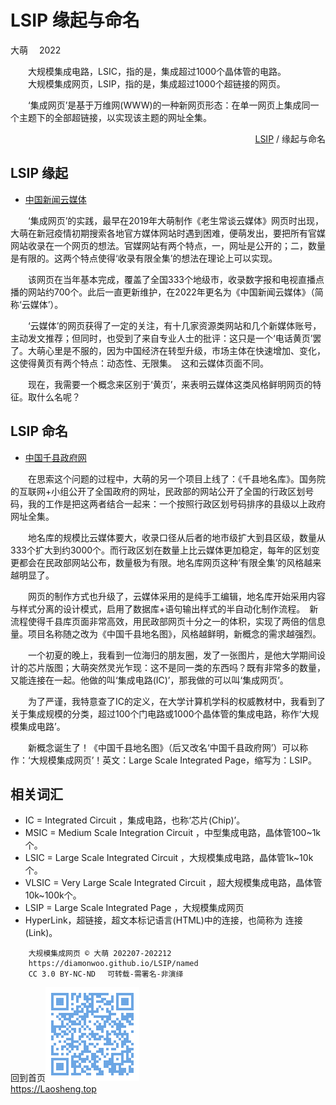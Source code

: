 LSIP 缘起与命名
==============
大萌　 2022

　　大规模集成电路，LSIC，指的是，集成超过1000个晶体管的电路。  
　　大规模集成网页，LSIP，指的是，集成超过1000个超链接的网页。  

　　‘集成网页’是基于万维网(WWW)的一种新网页形态：在单一网页上集成同一个主题下的全部超链接，以实现该主题的网址全集。

<div align="right"><a href="LSIP" title="大规模集成网页">LSIP</a> / 缘起与命名</div>


LSIP 缘起
---------

+	[中国新闻云媒体](https://Laosheng.top/fly)

　　‘集成网页’的实践，最早在2019年大萌制作《老生常谈云媒体》网页时出现，大萌在新冠疫情初期搜索各地官方媒体网站时遇到困难，便萌发出，要把所有官媒网站收录在一个网页的想法。官媒网站有两个特点，一，网址是公开的；二，数量是有限的。这两个特点使得‘收录有限全集’的想法在理论上可以实现。

　　该网页在当年基本完成，覆盖了全国333个地级市，收录数字报和电视直播点播的网站约700个。此后一直更新维护，在2022年更名为《中国新闻云媒体》（简称‘云媒体’）。

　　‘云媒体’的网页获得了一定的关注，有十几家资源类网站和几个新媒体账号，主动发文推荐；但同时，也受到了来自专业人士的批评：这只是一个‘电话黄页’罢了。大萌心里是不服的，因为中国经济在转型升级，市场主体在快速增加、变化，这使得黄页有两个特点：动态性、无限集。　这和云媒体页面不同。

　　现在，我需要一个概念来区别于‘黄页’，来表明云媒体这类风格鲜明网页的特征。取什么名呢？


LSIP 命名
---------

+	[中国千县政府网](https://Laosheng.top/fuwu/qianxian)

　　在思索这个问题的过程中，大萌的另一个项目上线了：《千县地名库》。国务院的互联网+小组公开了全国政府的网址，民政部的网站公开了全国的行政区划号码，我的工作是把这两者结合一起来：一个按照行政区划号码排序的县级以上政府网址全集。

　　地名库的规模比云媒体要大，收录口径从后者的地市级扩大到县区级，数量从333个扩大到约3000个。而行政区划在数量上比云媒体更加稳定，每年的区划变更都会在民政部网站公布，数量极为有限。地名库网页这种‘有限全集’的风格越来越明显了。

　　网页的制作方式也升级了，云媒体采用的是纯手工编辑，地名库开始采用内容与样式分离的设计模式，启用了数据库+语句输出样式的半自动化制作流程。　新流程使得千县库页面非常高效，用民政部网页十分之一的体积，实现了两倍的信息量。项目名称随之改为《中国千县地名图》，风格越鲜明，新概念的需求越强烈。

　　一个初夏的晚上，我看到一位海归的朋友圈，发了一张图片，是他大学期间设计的芯片版图；大萌突然灵光乍现：这不是同一类的东西吗？既有非常多的数量，又能连接在一起。他做的叫‘集成电路(IC)’，那我做的可以叫‘集成网页’。

　　为了严谨，我特意查了IC的定义，在大学计算机学科的权威教材中，我看到了关于集成规模的分类，超过100个门电路或1000个晶体管的集成电路，称作‘大规模集成电路’。

　　新概念诞生了！《中国千县地名图》（后又改名‘中国千县政府网’）可以称作：‘大规模集成网页’！英文：Large Scale Integrated Page，缩写为：LSIP。


相关词汇
--------
*    IC = Integrated Circuit ，集成电路，也称‘芯片(Chip)’。
*  MSIC = Medium Scale Integration Circuit ，中型集成电路，晶体管100~1k个。
*  LSIC = Large Scale Integrated Circuit ，大规模集成电路，晶体管1k~10k个。
* VLSIC = Very Large Scale Integrated Circuit ，超大规模集成电路，晶体管10k~100k个。
*  LSIP = Large Scale Integrated Page ，大规模集成网页
* HyperLink，超链接，超文本标记语言(HTML)中的连接，也简称为 连接(Link)。


```
	大规模集成网页 © 大萌 202207-202212
	https://diamonwoo.github.io/LSIP/named
	CC 3.0 BY-NC-ND 　可转载-需署名-非演绎
```
回到首页<a href=".." title="返回老生常谈首页"><img src="../indexQR-Blue.png" /></a>  
https://Laosheng.top  
<!-- Global site tag (gtag.js) - Google Analytics -->
<script async src="https://www.googletagmanager.com/gtag/js?id=UA-179794713-1"></script>
<script>  window.dataLayer = window.dataLayer || [];
  function gtag(){dataLayer.push(arguments);}
  gtag('js', new Date());  gtag('config', 'UA-179794713-1');
</script>
